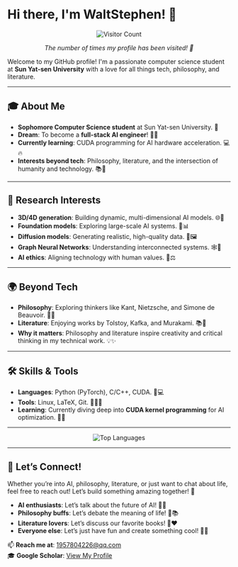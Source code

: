 # Hi there, I'm WaltStephen! 👋

<div align="center">
  <img src="https://profile-counter.glitch.me/waltstephen/count.svg" alt="Visitor Count" />  
  <p><em>The number of times my profile has been visited! 🎉</em></p>
</div>

Welcome to my GitHub profile! I'm a passionate computer science student at **Sun Yat-sen University** with a love for all things tech, philosophy, and literature.

---

## 🎓 About Me  
- **Sophomore Computer Science student** at Sun Yat-sen University. 🏫  
- **Dream**: To become a **full-stack AI engineer**! 🤖✨  
- **Currently learning**: CUDA programming for AI hardware acceleration. 💻🔥  
- **Interests beyond tech**: Philosophy, literature, and the intersection of humanity and technology. 📚🤔  

---

## 🔬 Research Interests  
- **3D/4D generation**: Building dynamic, multi-dimensional AI models. 🌐🧩  
- **Foundation models**: Exploring large-scale AI systems. 🤯📊  
- **Diffusion models**: Generating realistic, high-quality data. 🎨🖼️  
- **Graph Neural Networks**: Understanding interconnected systems. 🕸️🧠  
- **AI ethics**: Aligning technology with human values. 🤝⚖️  

---

## 🌍 Beyond Tech  
- **Philosophy**: Exploring thinkers like Kant, Nietzsche, and Simone de Beauvoir. 📖🤓  
- **Literature**: Enjoying works by Tolstoy, Kafka, and Murakami. 📚🌌  
- **Why it matters**: Philosophy and literature inspire creativity and critical thinking in my technical work. 💡✨  

---

## 🛠️ Skills & Tools  
- **Languages**: Python (PyTorch), C/C++, CUDA. 🐍💻  
- **Tools**: Linux, LaTeX, Git. 🐧📄🔧  
- **Learning**: Currently diving deep into **CUDA kernel programming** for AI optimization. 🚀🔥  

---

<div align="center">
  <img src="https://github-readme-stats.vercel.app/api/top-langs/?username=waltstephen&layout=compact&theme=tokyonight" alt="Top Languages" />
</div>

---

## 🌟 Let’s Connect!  
Whether you’re into AI, philosophy, literature, or just want to chat about life, feel free to reach out! Let’s build something amazing together! 🚀  

- **AI enthusiasts**: Let’s talk about the future of AI! 🤖🚀  
- **Philosophy buffs**: Let’s debate the meaning of life! 🤔📚  
- **Literature lovers**: Let’s discuss our favorite books! 📖❤️  
- **Everyone else**: Let’s just have fun and create something cool! 🎉✨  

📫 **Reach me at**: [1957804226@qq.com](1957804226@qq.com)  
🎓 **Google Scholar**: [View My Profile](https://scholar.google.com/citations?hl=en&view_op=list_works&gmla=ANZ5fUN5IsllKPexdVRtKPRQVEkLxD3oaZfEJE-ujtZUax2EvBxK1H0adsQG3hzAoVOsREMUmcbS5ISR4Jrzpif0xEyc&user=9pTJT4EAAAAJ)
